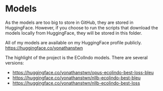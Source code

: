 # Models

As the models are too big to store in GitHub, they are stored in HuggingFace. However, if you choose to run the scripts that download the models locally from HuggingFace, they will be stored in this folder.

All of my models are available on my HuggingFace profile publicly.
https://huggingface.co/yonathanstwn

The highlight of the project is the EColIndo models. There are several versions:
- https://huggingface.co/yonathanstwn/opus-ecolindo-best-loss-bleu
- https://huggingface.co/yonathanstwn/nllb-ecolindo-best-bleu
- https://huggingface.co/yonathanstwn/nllb-ecolindo-best-loss
